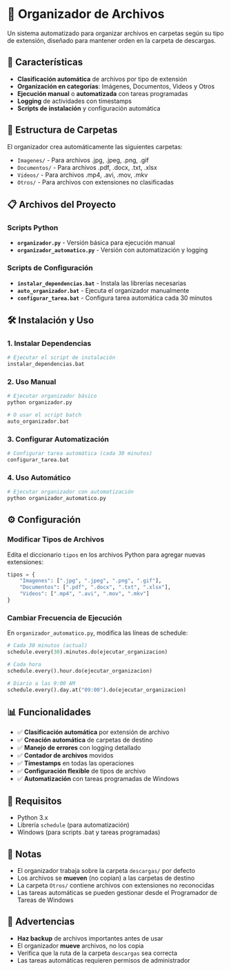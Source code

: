 # 📁 Organizador de Archivos

Un sistema automatizado para organizar archivos en carpetas según su tipo de extensión, diseñado para mantener orden en la carpeta de descargas.

## 🚀 Características

- **Clasificación automática** de archivos por tipo de extensión
- **Organización en categorías**: Imágenes, Documentos, Videos y Otros
- **Ejecución manual** o **automatizada** con tareas programadas
- **Logging** de actividades con timestamps
- **Scripts de instalación** y configuración automática

## 📂 Estructura de Carpetas

El organizador crea automáticamente las siguientes carpetas:
- `Imagenes/` - Para archivos .jpg, .jpeg, .png, .gif
- `Documentos/` - Para archivos .pdf, .docx, .txt, .xlsx
- `Videos/` - Para archivos .mp4, .avi, .mov, .mkv
- `Otros/` - Para archivos con extensiones no clasificadas

## 📋 Archivos del Proyecto

### Scripts Python
- **`organizador.py`** - Versión básica para ejecución manual
- **`organizador_automatico.py`** - Versión con automatización y logging

### Scripts de Configuración
- **`instalar_dependencias.bat`** - Instala las librerías necesarias
- **`auto_organizador.bat`** - Ejecuta el organizador manualmente
- **`configurar_tarea.bat`** - Configura tarea automática cada 30 minutos

## 🛠️ Instalación y Uso

### 1. Instalar Dependencias
```bash
# Ejecutar el script de instalación
instalar_dependencias.bat
```

### 2. Uso Manual
```bash
# Ejecutar organizador básico
python organizador.py

# O usar el script batch
auto_organizador.bat
```

### 3. Configurar Automatización
```bash
# Configurar tarea automática (cada 30 minutos)
configurar_tarea.bat
```

### 4. Uso Automático
```bash
# Ejecutar organizador con automatización
python organizador_automatico.py
```

## ⚙️ Configuración

### Modificar Tipos de Archivos
Edita el diccionario `tipos` en los archivos Python para agregar nuevas extensiones:

```python
tipos = {
    "Imagenes": [".jpg", ".jpeg", ".png", ".gif"],
    "Documentos": [".pdf", ".docx", ".txt", ".xlsx"],
    "Videos": [".mp4", ".avi", ".mov", ".mkv"]
}
```

### Cambiar Frecuencia de Ejecución
En `organizador_automatico.py`, modifica las líneas de schedule:

```python
# Cada 30 minutos (actual)
schedule.every(30).minutes.do(ejecutar_organizacion)

# Cada hora
schedule.every().hour.do(ejecutar_organizacion)

# Diario a las 9:00 AM
schedule.every().day.at("09:00").do(ejecutar_organizacion)
```

## 📊 Funcionalidades

- ✅ **Clasificación automática** por extensión de archivo
- ✅ **Creación automática** de carpetas de destino
- ✅ **Manejo de errores** con logging detallado
- ✅ **Contador de archivos** movidos
- ✅ **Timestamps** en todas las operaciones
- ✅ **Configuración flexible** de tipos de archivo
- ✅ **Automatización** con tareas programadas de Windows

## 🔧 Requisitos

- Python 3.x
- Librería `schedule` (para automatización)
- Windows (para scripts .bat y tareas programadas)

## 📝 Notas

- El organizador trabaja sobre la carpeta `descargas/` por defecto
- Los archivos se **mueven** (no copian) a las carpetas de destino
- La carpeta `Otros/` contiene archivos con extensiones no reconocidas
- Las tareas automáticas se pueden gestionar desde el Programador de Tareas de Windows

## 🚨 Advertencias

- **Haz backup** de archivos importantes antes de usar
- El organizador **mueve** archivos, no los copia
- Verifica que la ruta de la carpeta `descargas` sea correcta
- Las tareas automáticas requieren permisos de administrador
